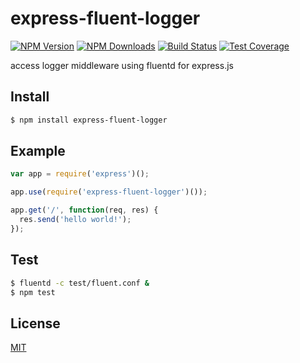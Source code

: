 # express-fluent-logger

[![NPM Version][npm-image]][npm-url]
[![NPM Downloads][downloads-image]][downloads-url]
[![Build Status][travis-image]][travis-url]
[![Test Coverage][coveralls-image]][coveralls-url]

access logger middleware using fluentd for express.js

## Install
```sh
$ npm install express-fluent-logger
```

## Example
```js
var app = require('express')();

app.use(require('express-fluent-logger')());

app.get('/', function(req, res) {
  res.send('hello world!');
});
```

## Test
```sh
$ fluentd -c test/fluent.conf &
$ npm test
```

## License

[MIT](LICENSE)

[npm-image]: https://img.shields.io/npm/v/express-fluent-logger.svg?style=flat
[npm-url]: https://npmjs.org/package/express-fluent-logger
[downloads-image]: https://img.shields.io/npm/dm/express-fluent-logger.svg?style=flat
[downloads-url]: https://npmjs.org/package/express-fluent-logger
[travis-image]: https://img.shields.io/travis/stoshiya/express-fluent-logger.svg?style=flat
[travis-url]: https://travis-ci.org/stoshiya/express-fluent-logger
[coveralls-image]: https://img.shields.io/coveralls/stoshiya/express-fluent-logger.svg?style=flat
[coveralls-url]: https://coveralls.io/r/stoshiya/express-fluent-logger?branch=master
